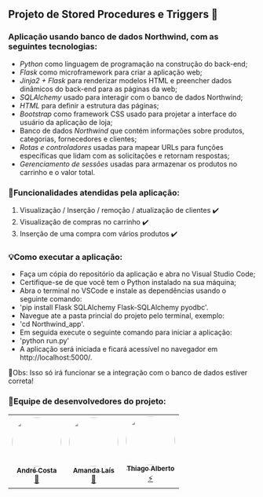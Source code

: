 ## Projeto de Stored Procedures e Triggers 🔖

### Aplicação usando banco de dados Northwind, com as seguintes tecnologias:
- *Python* como linguagem de programação na construção do back-end;
- *Flask* como microframework para criar a aplicação web;
- *Jinja2 + Flask* para renderizar modelos HTML e preencher dados dinâmicos do back-end para as páginas da web;
- *SQLAlchemy* usado para interagir com o banco de dados Northwind;
- *HTML* para definir a estrutura das páginas;
- *Bootstrap* como framework CSS usado para projetar a interface do usuário da aplicação de loja;
- Banco de dados *Northwind* que contém informações sobre produtos, categorias, fornecedores e clientes;
- *Rotas e controladores* usadas para mapear URLs para funções específicas que lidam com as solicitações e retornam respostas;
- *Gerenciamento de sessões* usadas para armazenar os produtos no carrinho e o valor total.

### 🎏Funcionalidades atendidas pela aplicação:

1. Visualização / Inserção / remoção / atualização de clientes ✔️
2. Visualização de compras no carrinho ✔️
3. Inserção de uma compra com vários produtos ✔️

### 💡Como executar a aplicação:

- Faça um cópia do repositório da aplicação e abra no Visual Studio Code;
- Certifique-se de que você tem o Python instalado na sua máquina;
- Abra o terminal no VSCode e instale as dependências usando o seguinte comando:
-  'pip install Flask SQLAlchemy Flask-SQLAlchemy pyodbc'.
- Navegue ate a pasta princial do projeto pelo terminal, exemplo: 
-  'cd Northwind_app'.
- Em seguida execute o seguinte comando para iniciar a aplicação:
-  'python run.py'
- A aplicação será iniciada e ficará acessível no navegador em http://localhost:5000/.

📌Obs: Isso só irá funcionar se a integração com o banco de dados estiver correta!

### 🚀Equipe de desenvolvedores do projeto:
<table>
  <tr>
    <td align="center"><a href="https://github.com/andrecosta20"><img style="border-radius: 50%;" src="https://github.com/amndalsr/Grafos/assets/72527935/c91f5126-8b8e-418e-87f8-fbb169b4e249" width="100px;" alt=""/><br /><sub><b>André Costa</b></sub></a><br /><a href="https://github.com/andrecosta20">🚀</a></td>
    <td align="center"><a href="https://github.com/amndalsr"><img style="border-radius: 50%;" src="https://github.com/amndalsr/Grafos/assets/72527935/2bb86281-c1cf-4322-a04c-3864c8b94d74" width="100px;" alt=""/><br /><sub><b>Amanda Laís</b></sub></a><br /><a href="https://github.com/amndalsr">🌸</a></td>
    <td align="center"><a href="https://github.com/Thiago1alberto"><img style="border-radius: 50%;" src="https://github.com/amndalsr/Grafos/assets/72527935/3102098b-eb98-4ae0-8792-82ffdd9d48f1" width="100px;" alt=""/><br /><sub><b>Thiago Alberto</b></sub></a><br /><a href="https://github.com/Thiago1alberto">⚡</a></td>
  </tr>
</table>
